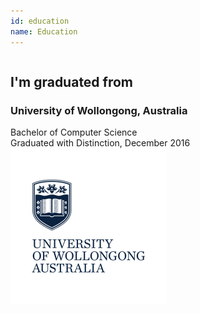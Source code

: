 ```yaml
---
id: education
name: Education
---
```


<section>

<div class="row">
  <div class="column">
    <h2>I'm graduated from</h2>
    <h3><span>University of Wollongong, Australia</span></h3>
      Bachelor of Computer Science<br>
      Graduated with Distinction, December 2016<br>
  </div>
  <div class="university-logo">
    <img class="pull-left" src="resources/uow.jpg" height="250" width="250">
  </div>
</div>

</section>